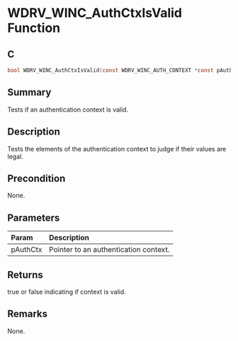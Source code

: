 # WDRV_WINC_AuthCtxIsValid Function

## C

```c
bool WDRV_WINC_AuthCtxIsValid(const WDRV_WINC_AUTH_CONTEXT *const pAuthCtx)
```

## Summary

Tests if an authentication context is valid.  

## Description

Tests the elements of the authentication context to judge if their values are legal.

## Precondition

None.  

## Parameters

| Param | Description |
|:----- |:----------- |
| pAuthCtx | Pointer to an authentication context.  

## Returns

true or false indicating if context is valid.  

## Remarks

None.  


